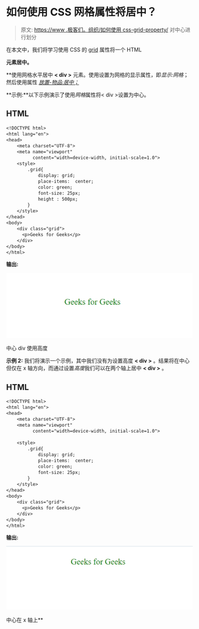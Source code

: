 # 如何使用 CSS 网格属性将居中？

> 原文: [https://www .极客们。组织/如何使用 css-grid-property/](https://www.geeksforgeeks.org/how-to-center-a-div-using-css-grid-property/) 对中心进行划分

在本文中，我们将学习使用 CSS 的 [grid](https://www.geeksforgeeks.org/css-grid-property/) 属性将一个 HTML[**<div>**](https://www.geeksforgeeks.org/div-tag-html/)**元素居中。**

 **使用网格水平居中 **< div >** 元素。使用设置为网格的显示属性，即*显示:网格*；然后使用属性 [*放置-物品:居中；*](https://www.geeksforgeeks.org/css-place-items-property/)

**示例:**以下示例演示了使用*网格*属性将< div >设置为中心。

## HTML

```
<!DOCTYPE html>
<html lang="en">
<head>
    <meta charset="UTF-8">
    <meta name="viewport" 
          content="width=device-width, initial-scale=1.0">
    <style>
        .grid{
            display: grid;
            place-items:  center;
            color: green;
            font-size: 25px;
            height : 500px;
        }
    </style>
</head>
<body>
    <div class="grid">
      <p>Geeks for Geeks</p>
    </div>
</body>
</html>
```

**输出:**

![](img/9fa9771e3868ca8fa3bb6fffd8479f89.png)

中心 div 使用高度

**示例 2:** 我们将演示一个示例，其中我们没有为设置高度 **< div >** 。结果将在中心但仅在 x 轴方向，而通过设置*高度*我们可以在两个轴上居中 **< div >** 。

## HTML

```
<!DOCTYPE html>
<html lang="en">
<head>
    <meta charset="UTF-8">
    <meta name="viewport" 
          content="width=device-width, initial-scale=1.0">

    <style>
        .grid{
            display: grid;
            place-items:  center;
            color: green;
            font-size: 25px;
        }
    </style>
</head>
<body>
    <div class="grid">
      <p>Geeks for Geeks</p>
    </div>
</body>
</html>
```

**输出:**

![](img/6ebcee52e0498fc6fee760ebd8ef3853.png)

中心在 x 轴上**